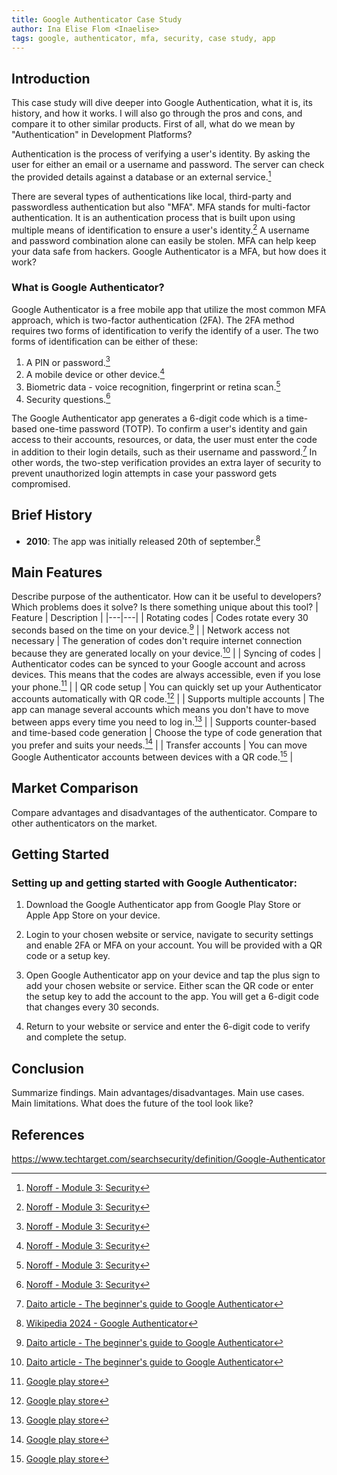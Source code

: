 ```yaml
---
title: Google Authenticator Case Study
author: Ina Elise Flom <Inaelise>
tags: google, authenticator, mfa, security, case study, app
---
```


## Introduction

This case study will dive deeper into Google Authentication, what it is, its history, and how it works. I will also go through the pros and cons, and compare it to other similar products. First of all, what do we mean by "Authentication" in Development Platforms?

Authentication is the process of verifying a user's identity. By asking the user for either an email or a username and password. The server can check the provided details against a database or an external service.[^1]

There are several types of authentications like local, third-party and passwordless authentication but also "MFA". MFA stands for multi-factor authentication. It is an authentication process that is built upon using multiple means of identification to ensure a user's identity.[^1] A username and password combination alone can easily be stolen. MFA can help keep your data safe from hackers. Google Authenticator is a MFA, but how does it work?

### What is Google Authenticator?

Google Authenticator is a free mobile app that utilize the most common MFA approach, which is two-factor authentication (2FA). The 2FA method requires two forms of identification to verify the identify of a user. The two forms of identification can be either of these:

1. A PIN or password.[^1]
2. A mobile device or other device.[^1]
3. Biometric data - voice recognition, fingerprint or retina scan.[^1]
4. Security questions.[^1]

The Google Authenticator app generates a 6-digit code which is a time-based one-time password (TOTP). To confirm a user's identity and gain access to their accounts, resources, or data, the user must enter the code in addition to their login details, such as their username and password.[^2] In other words, the two-step verification provides an extra layer of security to prevent unauthorized login attempts in case your password gets compromised.

## Brief History

- **2010**: The app was initially released 20th of september.[^3]

## Main Features

Describe purpose of the authenticator. How can it be useful to developers? Which problems does it solve? Is there something unique about this tool?
| Feature | Description |
|---|---|
| Rotating codes | Codes rotate every 30 seconds based on the time on your device.[^2] |
| Network access not necessary | The generation of codes don't require internet connection because they are generated locally on your device.[^2] |
| Syncing of codes | Authenticator codes can be synced to your Google account and across devices. This means that the codes are always accessible, even if you lose your phone.[^4] |
| QR code setup | You can quickly set up your Authenticator accounts automatically with QR code.[^4] |
| Supports multiple accounts | The app can manage several accounts which means you don't have to move between apps every time you need to log in.[^4] |
| Supports counter-based and time-based code generation | Choose the type of code generation that you prefer and suits your needs.[^4] |
| Transfer accounts | You can move Google Authenticator accounts between devices with a QR code.[^4] |

## Market Comparison

Compare advantages and disadvantages of the authenticator. Compare to other authenticators on the market.

## Getting Started

### Setting up and getting started with Google Authenticator:

1. Download the Google Authenticator app from Google Play Store or Apple App Store on your device.

2. Login to your chosen website or service, navigate to security settings and enable 2FA or MFA on your account. You will be provided with a QR code or a setup key.

3. Open Google Authenticator app on your device and tap the plus sign to add your chosen website or service. Either scan the QR code or enter the setup key to add the account to the app. You will get a 6-digit code that changes every 30 seconds.

4. Return to your website or service and enter the 6-digit code to verify and complete the setup.

## Conclusion

Summarize findings. Main advantages/disadvantages. Main use cases. Main limitations. What does the future of the tool look like?

## References

[^1]: [Noroff - Module 3: Security](https://mollify.noroff.dev/content/feu2/development-platforms/module-3/security?nav=undefined)
[^2]: [Daito article - The beginner's guide to Google Authenticator](https://www.daito.io/resources/google-authenticator-guide)
[^3]: [Wikipedia 2024 - Google Authenticator](https://en.wikipedia.org/wiki/Google_Authenticator)
[^4]: [Google play store](https://play.google.com/store/apps/details?id=com.google.android.apps.authenticator2&hl=en&pli=1)

https://www.techtarget.com/searchsecurity/definition/Google-Authenticator
